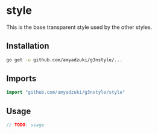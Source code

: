# style
This is the base transparent style used by the other styles.

## Installation
```sh
go get -u github.com/amyadzuki/g3nstyle/...
```

## Imports
```go
import "github.com/amyadzuki/g3nstyle/style"
```

## Usage
```go
// TODO: usage
```
